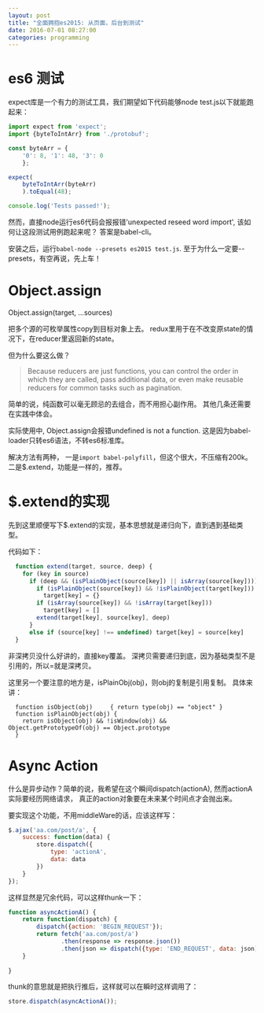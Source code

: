 ```yaml
---
layout: post
title: "全面拥抱es2015: 从页面，后台到测试"
date: 2016-07-01 08:27:00
categories: programming
---
```


# es6 测试

expect库是一个有力的测试工具，我们期望如下代码能够node test.js以下就能跑起来：

```javascript
import expect from 'expect';
import {byteToIntArr} from './protobuf';

const byteArr = {
    '0': 8, '1': 48, '3': 0
    };

expect(
    byteToIntArr(byteArr)
    ).toEqual(48);

console.log('Tests passed!');
```

然而，直接node运行es6代码会报报错'unexpected reseed word import', 该如何让这段测试用例跑起来呢？
答案是babel-cli。

安装之后，运行`babel-node --presets es2015 test.js`.
至于为什么一定要--presets，有空再说，先上车！

# Object.assign

Object.assign(target, ...sources)

把多个源的可枚举属性copy到目标对象上去。
redux里用于在不改变原state的情况下，在reducer里返回新的state。

但为什么要这么做？

> Because reducers are just functions, you can control the order in which they are called, pass additional data, or even make reusable reducers for common tasks such as pagination.

简单的说，纯函数可以毫无顾忌的去组合，而不用担心副作用。
其他几条还需要在实践中体会。

实际使用中, Object.assign会报错undefined is not a function.
这是因为babel-loader只转es6语法，不转es6标准库。

解决方法有两种，
一是`import babel-polyfill`，但这个很大，不压缩有200k。
二是$.extend，功能是一样的，推荐。

# $.extend的实现

先到这里顺便写下$.extend的实现，基本思想就是递归向下，直到遇到基础类型。

代码如下：

```javascript
  function extend(target, source, deep) {
    for (key in source)
      if (deep && (isPlainObject(source[key]) || isArray(source[key]))) {
        if (isPlainObject(source[key]) && !isPlainObject(target[key]))
          target[key] = {}
        if (isArray(source[key]) && !isArray(target[key]))
          target[key] = []
        extend(target[key], source[key], deep)
      }
      else if (source[key] !== undefined) target[key] = source[key]
  }
```

非深拷贝没什么好讲的，直接key覆盖。
深拷贝需要递归到底，因为基础类型不是引用的，所以=就是深拷贝。

这里另一个要注意的地方是，isPlainObj(obj)，则obj的复制是引用复制。
具体来讲：

```
  function isObject(obj)     { return type(obj) == "object" }
  function isPlainObject(obj) {
    return isObject(obj) && !isWindow(obj) && Object.getPrototypeOf(obj) == Object.prototype
  }
```

# Async Action

什么是异步动作？简单的说，我希望在这个瞬间dispatch(actionA), 然而actionA实际要经历网络请求，
真正的action对象要在未来某个时间点才会抛出来。

要实现这个功能，不用middleWare的话，应该这样写：

```javascript
$.ajax('aa.com/post/a', {
    success: function(data) {
        store.dispatch({
            type: 'actionA',
            data: data
        })
    }
});
```

这样显然是冗余代码，可以这样thunk一下：

```javascript
function asyncActionA() {
    return function(dispatch) {
        dispatch({action: 'BEGIN_REQUEST'});
        return fetch('aa.com/post/a')
               .then(response => response.json())
               .then(json => dispatch({type: 'END_REQUEST', data: json)
    }
    
}
```

thunk的意思就是把执行推后，这样就可以在瞬时这样调用了：

```javascript
store.dispatch(asyncActionA());
```

